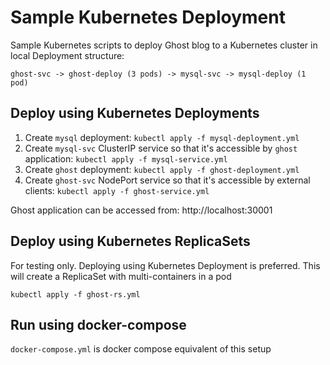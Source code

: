 # Sample Kubernetes Deployment

Sample Kubernetes scripts to deploy Ghost blog to a Kubernetes cluster in local
Deployment structure:

```
ghost-svc -> ghost-deploy (3 pods) -> mysql-svc -> mysql-deploy (1 pod)
```

## Deploy using Kubernetes Deployments

1. Create `mysql` deployment: `kubectl apply -f mysql-deployment.yml`
2. Create `mysql-svc` ClusterIP service so that it's accessible by `ghost` application: `kubectl apply -f mysql-service.yml`
3. Create `ghost` deployment: `kubectl apply -f ghost-deployment.yml`
4. Create `ghost-svc` NodePort service so that it's accessible by external clients: `kubectl apply -f ghost-service.yml`

Ghost application can be accessed from: http://localhost:30001

## Deploy using Kubernetes ReplicaSets

For testing only. Deploying using Kubernetes Deployment is preferred. This will create a ReplicaSet with multi-containers in a pod

```
kubectl apply -f ghost-rs.yml
```

## Run using docker-compose

`docker-compose.yml` is docker compose equivalent of this setup
